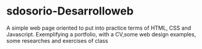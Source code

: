 # sdosorio-Desarrolloweb
A simple web page oriented to put into practice terms of HTML, CSS and Javascript. Exemplifying a portfolio, with a CV,some web design examples, some researches and exercises of class
